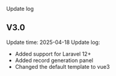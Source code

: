 Update log

## V3.0
Update time: 2025-04-18
Update log:
* Added support for Laravel 12+
* Added record generation panel
* Changed the default template to vue3

